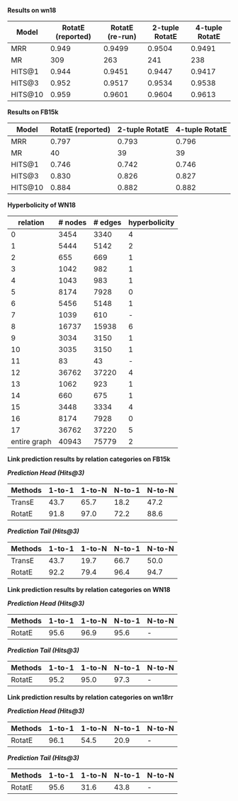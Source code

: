 **Results on wn18**

| Model | RotatE (reported) | RotatE (re-run) | 2-tuple RotatE | 4-tuple RotatE |
|-------------|-------------|-------------|-------------|-------------|
| MRR | 0.949 | 0.9499 | 0.9504 | 0.9491
| MR | 309 | 263 | 241 | 238
| HITS@1 | 0.944 | 0.9451 | 0.9447 | 0.9417
| HITS@3 | 0.952 | 0.9517 | 0.9534 | 0.9538
| HITS@10 | 0.959 | 0.9601 | 0.9604 | 0.9613


**Results on FB15k**

| Model | RotatE (reported) | 2-tuple RotatE | 4-tuple RotatE |
|-------------|-------------|-------------|-------------|
| MRR | 0.797 | 0.793 | 0.796
| MR | 40 | 39 | 39
| HITS@1 | 0.746 | 0.742 | 0.746
| HITS@3 | 0.830 | 0.826 | 0.827
| HITS@10 | 0.884 | 0.882 | 0.882



**Hyperbolicity of WN18**

| relation | # nodes | # edges | hyperbolicity |
|-------------|-------------|-------------|-------------|
|  0  |   3454  |   3340  | 4  |
|  1  |   5444  |   5142  | 2  |
|  2  |    655  |    669  | 1  |
|  3  |   1042  |    982  | 1  |
|  4  |   1043  |    983  | 1  |
|  5  |   8174  |   7928  | 0  |
|  6  |   5456  |   5148  | 1  |
|  7  |   1039  |    610  | -  |
|  8  |  16737  |  15938  | 6  |
|  9  |   3034  |   3150  | 1  |
|  10  |   3035  |   3150  | 1  |
|  11  |     83  |     43  | -  |
|  12  |  36762  |  37220  | 4  |
|  13  |   1062  |    923  | 1  |
|  14  |    660  |    675  | 1  |
|  15  |   3448  |   3334  | 4  |
|  16  |   8174  |   7928  | 0  |
|  17  |  36762  |  37220  | 5  |
| entire graph | 40943 | 75779| 2 |




**Link prediction results by relation categories on FB15k**

***Prediction Head (Hits@3)***

| Methods | 1-to-1 | 1-to-N | N-to-1 | N-to-N |
|-------------|-------------|-------------|-------------|-------------|
| TransE | 43.7 | 65.7 | 18.2 | 47.2 |
|  RotatE | 91.8 | 97.0 | 72.2 | 88.6 |
 
 ***Prediction Tail (Hits@3)***
 
| Methods | 1-to-1 | 1-to-N | N-to-1 | N-to-N |
|-------------|-------------|-------------|-------------|-------------|
| TransE | 43.7 | 19.7 | 66.7 | 50.0 | 
| RotatE | 92.2 | 79.4 | 96.4 | 94.7 |
 
 
 **Link prediction results by relation categories on WN18**
 
***Prediction Head (Hits@3)***

| Methods | 1-to-1 | 1-to-N | N-to-1 | N-to-N |
|-------------|-------------|-------------|-------------|-------------|
| RotatE | 95.6 | 96.9 | 95.6 | - | 

 ***Prediction Tail (Hits@3)***
 
| Methods | 1-to-1 | 1-to-N | N-to-1 | N-to-N |
|-------------|-------------|-------------|-------------|-------------|
| RotatE | 95.2 | 95.0 | 97.3 | - |
 
 **Link prediction results by relation categories on wn18rr**

***Prediction Head (Hits@3)***

| Methods | 1-to-1 | 1-to-N | N-to-1 | N-to-N |
|-------------|-------------|-------------|-------------|-------------|
| RotatE | 96.1 | 54.5 | 20.9 | - |

 
 ***Prediction Tail (Hits@3)***
 
| Methods | 1-to-1 | 1-to-N | N-to-1 | N-to-N |
|-------------|-------------|-------------|-------------|-------------|
| RotatE | 95.6 | 31.6 | 43.8 | - | 